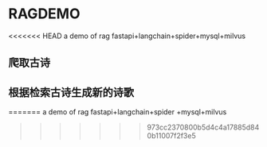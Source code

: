 # RAGDEMO
<<<<<<< HEAD
a demo of rag fastapi+langchain+spider+mysql+milvus
## 爬取古诗
## 根据检索古诗生成新的诗歌
=======
a demo of rag fastapi+langchain+spider +mysql+milvus
>>>>>>> 973cc2370800b5d4c4a17885d840b11007f2f3e5
